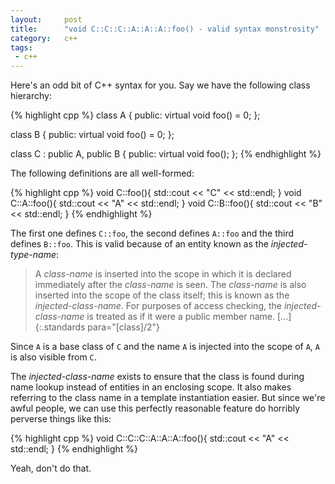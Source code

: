 ```yaml
---
layout:     post
title:      "void C::C::C::A::A::A::foo() - valid syntax monstrosity"
category:   c++
tags:
 - c++
---
```


Here's an odd bit of C++ syntax for you. Say we have the following class hierarchy:

{% highlight cpp %}
class A {
public:
    virtual void foo() = 0;
};

class B {
public:
    virtual void foo() = 0;
};

class C : public A, public B {
public:
    virtual void foo();
};
{% endhighlight %}

The following definitions are all well-formed:

{% highlight cpp %}
void C::foo(){
  std::cout << "C" << std::endl;
}
void C::A::foo(){
  std::cout << "A" << std::endl;
}
void C::B::foo(){
  std::cout << "B" << std::endl;
}
{% endhighlight %}

The first one defines `C::foo`, the second defines `A::foo` and the third defines `B::foo`. This is valid because of an entity known as the *injected-type-name*:

> A *class-name* is inserted into the scope in which it is declared immediately after the *class-name* is seen. The *class-name* is also inserted into the scope of the class itself; this is known as the *injected-class-name*. For purposes of access checking, the *injected-class-name* is treated as if it were a public member name. [...]
{:.standards para="[class]/2"}

Since `A` is a base class of `C` and the name `A` is injected into the scope of `A`, `A` is also visible from `C`.

The *injected-class-name* exists to ensure that the class is found during name lookup instead of entities in an enclosing scope. It also makes referring to the class name in a template instantiation easier. But since we're awful people, we can use this perfectly reasonable feature do horribly perverse things like this:

{% highlight cpp %}
void C::C::C::A::A::A::foo(){
    std::cout << "A" << std::endl;
}
{% endhighlight %}

Yeah, don't do that.
